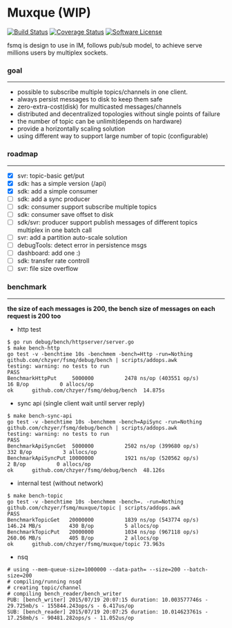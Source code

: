 # Muxque (WIP)

[![Build Status](https://travis-ci.org/chzyer/fsmq.svg?branch=master)](https://travis-ci.org/chzyer/fsmq)
[![Coverage Status](https://coveralls.io/repos/chzyer/fsmq/badge.svg?branch=master&service=github)](https://coveralls.io/github/chzyer/fsmq?branch=master)
[![Software License](https://img.shields.io/badge/license-MIT-brightgreen.svg)](LICENSE.md)

fsmq is design to use in IM, follows pub/sub model, to achieve serve millions users by multiplex sockets.

### goal
---

* possible to subscribe multiple topics/channels in one client.
* always persist messages to disk to keep them safe
* zero-extra-cost(disk) for multicasted messages/channels
* distributed and decentralized topologies without single points of failure
* the number of topic can be unlimit(depends on hardware)
* provide a horizontally scaling solution
* using different way to support large number of topic (configurable)


### roadmap
---

* [x] svr: topic-basic get/put
* [x] sdk: has a simple version (/api)
* [x] sdk: add a simple consumer
* [ ] sdk: add a sync producer
* [ ] sdk: consumer support subscribe multiple topics
* [ ] sdk: consumer save offset to disk
* [ ] sdk/svr: producer support publish messages of different topics multiplex in one batch call
* [ ] svr: add a partition auto-scale solution
* [ ] debugTools: detect error in persistence msgs
* [ ] dashboard: add one :)
* [ ] sdk: transfer rate controll
* [ ] svr: file size overflow

### benchmark
---

**the size of each messages is 200, the bench size of messages on each request is 200 too**

* http test

```
$ go run debug/bench/httpserver/server.go
$ make bench-http
go test -v -benchtime 10s -benchmem -bench=Http -run=Nothing github.com/chzyer/fsmq/debug/bench | scripts/addops.awk
testing: warning: no tests to run
PASS
BenchmarkHttpPut	 5000000	      2478 ns/op (403551 op/s) 		      16 B/op	       0 allocs/op
ok  	github.com/chzyer/fsmq/debug/bench	14.875s
```

* sync api (single client wait until server reply)

```
$ make bench-sync-api
go test -v -benchtime 10s -benchmem -bench=ApiSync -run=Nothing github.com/chzyer/fsmq/debug/bench | scripts/addops.awk
testing: warning: no tests to run
PASS
BenchmarkApiSyncGet	 5000000	      2502 ns/op (399680 op/s) 		     332 B/op	       3 allocs/op
BenchmarkApiSyncPut	10000000	      1921 ns/op (520562 op/s) 		       2 B/op	       0 allocs/op
ok  	github.com/chzyer/fsmq/debug/bench	48.126s
```

* internal test (without network)

```
$ make bench-topic
go test -v -benchtime 10s -benchmem -bench=. -run=Nothing github.com/chzyer/fsmq/muxque/topic | scripts/addops.awk
PASS
BenchmarkTopicGet	20000000	      1839 ns/op (543774 op/s) 		 146.24 MB/s	     430 B/op	       5 allocs/op
BenchmarkTopicPut	20000000	      1034 ns/op (967118 op/s) 		 260.06 MB/s	     405 B/op	       2 allocs/op
ok  	github.com/chzyer/fsmq/muxque/topic	73.963s
```

* nsq

```
# using --mem-queue-size=1000000 --data-path= --size=200 --batch-size=200
# compiling/running nsqd
# creating topic/channel
# compiling bench_reader/bench_writer
PUB: [bench_writer] 2015/07/19 20:07:15 duration: 10.003577746s - 29.725mb/s - 155844.243ops/s - 6.417us/op
SUB: [bench_reader] 2015/07/19 20:07:25 duration: 10.014623761s - 17.258mb/s - 90481.282ops/s - 11.052us/op
```
